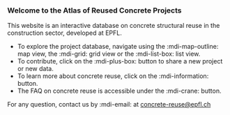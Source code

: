 ### Welcome to the Atlas of Reused Concrete Projects

This website is an interactive database on concrete structural reuse in the construction sector, developed at EPFL.

* To explore the project database, navigate using the :mdi-map-outline: map view, the :mdi-grid: grid view or the :mdi-list-box: list view.
* To contribute, click on the :mdi-plus-box: button to share a new project or new data.
* To learn more about concrete reuse, click on the :mdi-information: button.
* The FAQ on concrete reuse is accessible under the  :mdi-crane: button.

For any question, contact us by :mdi-email: at concrete-reuse@epfl.ch
